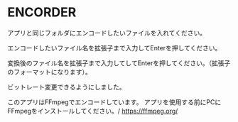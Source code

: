 # ENCORDER

アプリと同じフォルダにエンコードしたいファイルを入れてください。

エンコードしたいファイル名を拡張子まで入力してEnterを押してください。

変換後のファイル名を拡張子まで入力してしてEnterを押してください。（拡張子のフォーマットになります）。

ビットレート変更できるようにしました。

このアプリはFFmpegでエンコードしています。
アプリを使用する前にPCにFFmpegをインストールしてください。/
https://ffmpeg.org/
